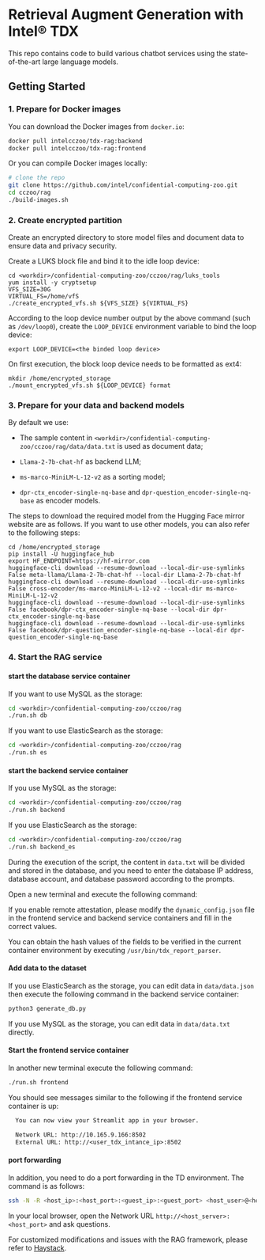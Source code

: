 # Retrieval Augment Generation with Intel&#174; TDX
This repo contains code to build various chatbot services using the state-of-the-art large language models.

## Getting Started 

### 1. Prepare for Docker images
You can download the Docker images from `docker.io`:

```bash
docker pull intelcczoo/tdx-rag:backend
docker pull intelcczoo/tdx-rag:frontend
```

Or you can compile Docker images locally:

```bash
# clone the repo
git clone https://github.com/intel/confidential-computing-zoo.git
cd cczoo/rag
./build-images.sh
```

### 2. Create encrypted partition
Create an encrypted directory to store model files and document data to ensure data and privacy security.

Create a LUKS block file and bind it to the idle loop device:

```shell
cd <workdir>/confidential-computing-zoo/cczoo/rag/luks_tools
yum install -y cryptsetup
VFS_SIZE=30G
VIRTUAL_FS=/home/vfS
./create_encrypted_vfs.sh ${VFS_SIZE} ${VIRTUAL_FS}
```

According to the loop device number output by the above command (such as `/dev/loop0`), create the `LOOP_DEVICE` environment variable to bind the loop device:

```shell
export LOOP_DEVICE=<the binded loop device>
```

On first execution, the block loop device needs to be formatted as ext4:

```shell
mkdir /home/encrypted_storage
./mount_encrypted_vfs.sh ${LOOP_DEVICE} format
```

### 3. Prepare for your data and backend models

By default we use:

- The sample content in `<workdir>/confidential-computing-zoo/cczoo/rag/data/data.txt` is used as document data;

- `Llama-2-7b-chat-hf` as backend LLM;
- `ms-marco-MiniLM-L-12-v2` as a sorting model;
- `dpr-ctx_encoder-single-nq-base` and `dpr-question_encoder-single-nq-base` as encoder models.

The steps to download the required model from the Hugging Face mirror website are as follows. If you want to use other models, you can also refer to the following steps:

```shell
cd /home/encrypted_storage
pip install -U huggingface_hub
export HF_ENDPOINT=https://hf-mirror.com
huggingface-cli download --resume-download --local-dir-use-symlinks False meta-llama/Llama-2-7b-chat-hf --local-dir Llama-2-7b-chat-hf
huggingface-cli download --resume-download --local-dir-use-symlinks False cross-encoder/ms-marco-MiniLM-L-12-v2 --local-dir ms-marco-MiniLM-L-12-v2
huggingface-cli download --resume-download --local-dir-use-symlinks False facebook/dpr-ctx_encoder-single-nq-base --local-dir dpr-ctx_encoder-single-nq-base
huggingface-cli download --resume-download --local-dir-use-symlinks False facebook/dpr-question_encoder-single-nq-base --local-dir dpr-question_encoder-single-nq-base
```

### 4. Start the RAG service

#### start the database service container

If you want to use MySQL as the storage:

```bash
cd <workdir>/confidential-computing-zoo/cczoo/rag
./run.sh db
```

If you want to use ElasticSearch as the storage:

```bash
cd <workdir>/confidential-computing-zoo/cczoo/rag
./run.sh es
```

#### start the backend service container

If you use MySQL as the storage:

```bash
cd <workdir>/confidential-computing-zoo/cczoo/rag
./run.sh backend
```

If you use ElasticSearch as the storage:

```bash
cd <workdir>/confidential-computing-zoo/cczoo/rag
./run.sh backend_es
```

During the execution of the script, the content in `data.txt` will be divided and stored in the database, and you need to enter the database IP address, database account, and database password according to the prompts.

Open a new terminal and execute the following command:

If you enable remote attestation, please modify the `dynamic_config.json` file in the frontend service and backend service containers and fill in the correct values.

You can obtain the hash values of the fields to be verified in the current container environment by executing `/usr/bin/tdx_report_parser`.

#### Add data to the dataset
If you use ElasticSearch as the storage, you can edit data in `data/data.json` then execute the following command in the backend service container:

```bash
python3 generate_db.py
```

If you use MySQL as the storage, you can edit data in `data/data.txt` directly.

#### Start the frontend service container
In another new terminal execute the following command:

```bash
./run.sh frontend
```

You should see messages similar to the following if the frontend service container is up:

```txt
  You can now view your Streamlit app in your browser.

  Network URL: http://10.165.9.166:8502
  External URL: http://<user_tdx_intance_ip>:8502
```

#### port forwarding
In addition, you need to do a port forwarding in the TD environment. The command is as follows:

```bash
ssh -N -R <host_ip>:<host_port>:<guest_ip>:<guest_port> <host_user>@<host_server> -o TCPKeepAlive=yes
```

In your local browser, open the Network URL `http://<host_server>:<host_port>` and ask questions.

For customized modifications and issues with the RAG framework, please refer to [Haystack](https://github.com/deepset-ai/haystack/tree/main).

